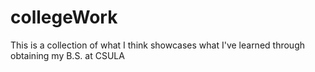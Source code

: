 collegeWork
===========

This is a collection of what I think showcases what I've learned through obtaining my B.S. at CSULA
